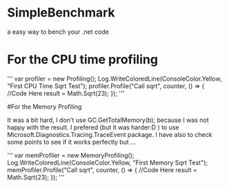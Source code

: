 # SimpleBenchmark
a easy way to bench your .net code

# For the CPU time profiling

'''
var profiler = new Profiling();
Log.WriteColoredLine(ConsoleColor.Yellow, "First CPU Time Sqrt Test");
profiler.Profile("Call sqrt", counter, () => {
    //Code Here
    result = Math.Sqrt(23);
});
'''


#For the Memory Profiling

It was a bit hard, I don't use GC.GetTotalMemory(b); because I was not happy with the result. 
I prefered (but it was harder:D ) to use Microsoft.Diagnostics.Tracing.TraceEvent package.
I have also to check some points to see if it works perfectly but ...

'''
var memProfiler = new MemoryProfiling();
Log.WriteColoredLine(ConsoleColor.Yellow, "First Memory Sqrt Test");
memProfiler.Profile("Call sqrt", counter, () => {
    //Code Here
    result = Math.Sqrt(23);
});
'''
